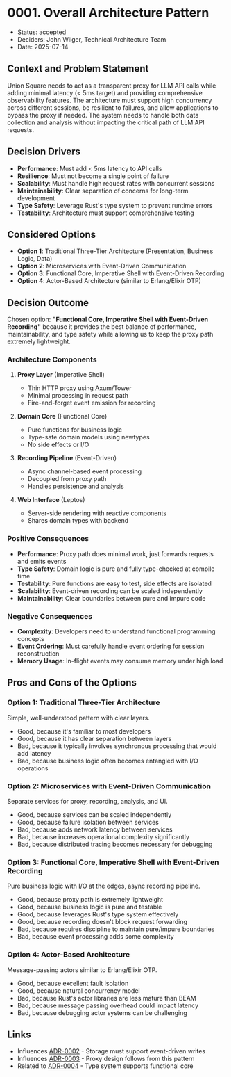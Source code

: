 # 0001. Overall Architecture Pattern

- Status: accepted
- Deciders: John Wilger, Technical Architecture Team
- Date: 2025-07-14

## Context and Problem Statement

Union Square needs to act as a transparent proxy for LLM API calls while adding minimal latency (< 5ms target) and providing comprehensive observability features. The architecture must support high concurrency across different sessions, be resilient to failures, and allow applications to bypass the proxy if needed. The system needs to handle both data collection and analysis without impacting the critical path of LLM API requests.

## Decision Drivers

- **Performance**: Must add < 5ms latency to API calls
- **Resilience**: Must not become a single point of failure
- **Scalability**: Must handle high request rates with concurrent sessions
- **Maintainability**: Clear separation of concerns for long-term development
- **Type Safety**: Leverage Rust's type system to prevent runtime errors
- **Testability**: Architecture must support comprehensive testing

## Considered Options

- **Option 1**: Traditional Three-Tier Architecture (Presentation, Business Logic, Data)
- **Option 2**: Microservices with Event-Driven Communication
- **Option 3**: Functional Core, Imperative Shell with Event-Driven Recording
- **Option 4**: Actor-Based Architecture (similar to Erlang/Elixir OTP)

## Decision Outcome

Chosen option: **"Functional Core, Imperative Shell with Event-Driven Recording"** because it provides the best balance of performance, maintainability, and type safety while allowing us to keep the proxy path extremely lightweight.

### Architecture Components

1. **Proxy Layer** (Imperative Shell)
   - Thin HTTP proxy using Axum/Tower
   - Minimal processing in request path
   - Fire-and-forget event emission for recording

2. **Domain Core** (Functional Core)
   - Pure functions for business logic
   - Type-safe domain models using newtypes
   - No side effects or I/O

3. **Recording Pipeline** (Event-Driven)
   - Async channel-based event processing
   - Decoupled from proxy path
   - Handles persistence and analysis

4. **Web Interface** (Leptos)
   - Server-side rendering with reactive components
   - Shares domain types with backend

### Positive Consequences

- **Performance**: Proxy path does minimal work, just forwards requests and emits events
- **Type Safety**: Domain logic is pure and fully type-checked at compile time
- **Testability**: Pure functions are easy to test, side effects are isolated
- **Scalability**: Event-driven recording can be scaled independently
- **Maintainability**: Clear boundaries between pure and impure code

### Negative Consequences

- **Complexity**: Developers need to understand functional programming concepts
- **Event Ordering**: Must carefully handle event ordering for session reconstruction
- **Memory Usage**: In-flight events may consume memory under high load

## Pros and Cons of the Options

### Option 1: Traditional Three-Tier Architecture

Simple, well-understood pattern with clear layers.

- Good, because it's familiar to most developers
- Good, because it has clear separation between layers
- Bad, because it typically involves synchronous processing that would add latency
- Bad, because business logic often becomes entangled with I/O operations

### Option 2: Microservices with Event-Driven Communication

Separate services for proxy, recording, analysis, and UI.

- Good, because services can be scaled independently
- Good, because failure isolation between services
- Bad, because adds network latency between services
- Bad, because increases operational complexity significantly
- Bad, because distributed tracing becomes necessary for debugging

### Option 3: Functional Core, Imperative Shell with Event-Driven Recording

Pure business logic with I/O at the edges, async recording pipeline.

- Good, because proxy path is extremely lightweight
- Good, because business logic is pure and testable
- Good, because leverages Rust's type system effectively
- Good, because recording doesn't block request forwarding
- Bad, because requires discipline to maintain pure/impure boundaries
- Bad, because event processing adds some complexity

### Option 4: Actor-Based Architecture

Message-passing actors similar to Erlang/Elixir OTP.

- Good, because excellent fault isolation
- Good, because natural concurrency model
- Bad, because Rust's actor libraries are less mature than BEAM
- Bad, because message passing overhead could impact latency
- Bad, because debugging actor systems can be challenging

## Links

- Influences [ADR-0002](0002-storage-solution.md) - Storage must support event-driven writes
- Influences [ADR-0003](0003-proxy-implementation.md) - Proxy design follows from this pattern
- Related to [ADR-0004](0004-type-system.md) - Type system supports functional core

